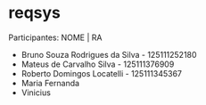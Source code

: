 # reqsys
Participantes:
    NOME | RA
- Bruno Souza Rodrigues da Silva - 125111252180
- Mateus de Carvalho Silva - 125111376909
- Roberto Domingos Locatelli - 125111345367
- Maria Fernanda
- Vinicius
